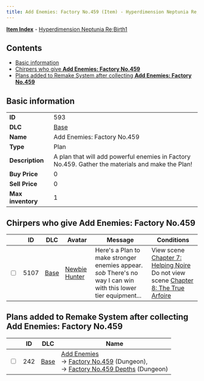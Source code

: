 ```yaml
---
title: Add Enemies: Factory No.459 (Item) - Hyperdimension Neptunia Re;Birth1
---
```


[**Item Index**](/neptunia/rb1/item/index.html) - [Hyperdimension Neptunia Re;Birth1](/neptunia/rb1)

## Contents

- [Basic information](#basic-information)
- [Chirpers who give **Add Enemies: Factory No.459**](#chirpers-who-give-add-enemies-factory-no459)
- [Plans added to Remake System after collecting **Add Enemies: Factory No.459**](#plans-added-to-remake-system-after-collecting-add-enemies-factory-no459)
## Basic information

|   |   |
| -- | -- |
| **ID** | 593 |
| **DLC** | [Base](/neptunia/rb1/dlc/1-base.html) |
| **Name** | Add Enemies: Factory No.459 |
| **Type** | Plan |
| **Description** | A plan that will add powerful enemies in Factory No.459. Gather the materials and make the Plan! |
| **Buy Price** | 0 |
| **Sell Price** | 0 |
| **Max inventory** | 1 |


## Chirpers who give **Add Enemies: Factory No.459**

|    | ID | DLC | Avatar | Message | Conditions |
| -- | -- | --- | ------ | ------- | ---------- |
| <input type="checkbox" id="rb1-chirper-event-1-5107" class="trackbox" /> | 5107 | [Base](/neptunia/rb1/dlc/1-base.html) | [Newbie Hunter](/neptunia/rb1/undefined/1-228-newbie-hunter.html) | Here's a Plan to make stronger enemies appear.<br />*sob* There's no way I can win with this lower tier equipment... | View scene [Chapter 7: Helping Noire](/neptunia/rb1/scene/1-710-chapter-7-helping-noire.html)<br />Do not view scene [Chapter 8: The True Arfoire](/neptunia/rb1/scene/1-807-chapter-8-the-true-arfoire.html) |


## Plans added to Remake System after collecting **Add Enemies: Factory No.459**

|    | ID | DLC | Name |
| -- | -- | --- | ---- |
| <input type="checkbox" id="rb1-remake-1-242" class="trackbox" /> | 242 | [Base](/neptunia/rb1/dlc/1-base.html) | [Add Enemies](/neptunia/rb1/remake/1-242-add-enemies.html)<br /> → [Factory No.459](/neptunia/rb1/dungeon/1-20-factory-no-459.html) (Dungeon),<br /> → [Factory No.459 Depths](/neptunia/rb1/dungeon/1-21-factory-no-459-depths.html) (Dungeon) |
